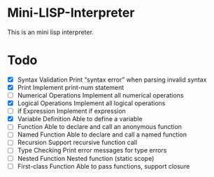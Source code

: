 # Mini-LISP-Interpreter

This is an mini lisp interpreter.

# Todo

- [x] Syntax Validation Print “syntax error” when parsing invalid syntax
- [x] Print Implement print-num statement
- [ ] Numerical Operations Implement all numerical operations
- [x] Logical Operations Implement all logical operations
- [ ] if Expression Implement if expression
- [x] Variable Definition Able to define a variable
- [ ] Function Able to declare and call an anonymous function
- [ ] Named Function Able to declare and call a named function
- [ ] Recursion Support recursive function call
- [ ] Type Checking Print error messages for type errors
- [ ] Nested Function Nested function (static scope)
- [ ] First-class Function Able to pass functions, support closure
